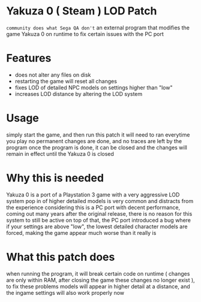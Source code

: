 # Yakuza 0 ( Steam ) LOD Patch
`community does what Sega QA don't`
an external program that modifies the game Yakuza 0 on runtime to fix certain issues with the PC port

# Features
* does not alter any files on disk
* restarting the game will reset all changes
* fixes LOD of detailed NPC models on settings higher than "low"
* increases LOD distance by altering the LOD system

# Usage
simply start the game, and then run this patch
it will need to ran everytime you play
no permanent changes are done, and no traces are left by the program
once the program is done, it can be closed and the changes will remain in effect until the Yakuza 0 is closed

# Why this is needed
Yakuza 0 is a port of a Playstation 3 game with a very aggressive LOD system
pop in of higher detailed models is very common and distracts from the experience
considering this is a PC port with decent performance, coming out many years after the original release, there is no reason for this system to still be active
on top of that, the PC port introduced a bug where if your settings are above "low", the lowest detailed character models are forced, making the game appear much worse than it really is

# What this patch does
when running the program, it will break certain code on runtime ( changes are only within RAM, after closing the game these changes no longer exist ), to fix these problems
models will appear in higher detail at a distance, and the ingame settings will also work properly now

